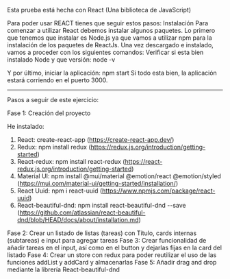 Esta prueba está hecha con React (Una biblioteca de JavaScript)

Para poder usar REACT tienes que seguir estos pasos: Instalación Para comenzar a utilizar React debemos instalar algunos paquetes. Lo primero que tenemos que instalar es Node.js ya que vamos a utilizar npm para la instalación de los paquetes de ReactJs. Una vez descargado e instalado, vamos a proceder con los siguientes comandos: Verificar si esta bien instalado Node y que versión: node -v

Y por último, iniciar la aplicación: npm start Si todo esta bien, la aplicación estará corriendo en el puerto 3000.

----------------------------------------------------------------------------------------------

Pasos a seguir de este ejercicio:

Fase 1: Creación del proyecto

He instalado: 
1. React: create-react-app (https://create-react-app.dev/)
2. Redux: npm install redux (https://redux.js.org/introduction/getting-started)
3. React-redux: npm install react-redux (https://react-redux.js.org/introduction/getting-started)
4. Material UI: npm install @mui/material @emotion/react @emotion/styled (https://mui.com/material-ui/getting-started/installation/)
5. React Uuid: npm i react-uuid (https://www.npmjs.com/package/react-uuid)
6. React-beautiful-dnd: npm install react-beautiful-dnd --save (https://github.com/atlassian/react-beautiful-dnd/blob/HEAD/docs/about/installation.md)

Fase 2: Crear un listado de listas (tareas) con Título, cards internas (subtareas) e input para agregar tareas
Fase 3: Crear funcionalidad de añadir tareas en el input, así como en el button y dejarlas fijas en la card del listado
Fase 4: Crear un store con redux para poder reutilizar el uso de las funciones addList y addCard y almacenarlas
Fase 5: Añadir drag and drop mediante la librería React-beautiful-dnd



